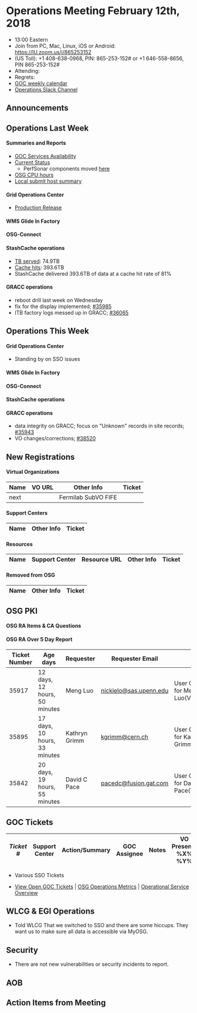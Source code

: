 # Operations Meeting February 12th, 2018
   * 13:00 Eastern 
   * Join from PC, Mac, Linux, iOS or Android: https://IU.zoom.us/j/865253152
   * (US Toll): +1 408-638-0968, PIN: 865-253-152# or +1 646-558-8656, PIN 865-253-152#
   * Attending:
   * Regrets: 
   * [GOC weekly calendar](http://www.google.com/calendar/embed?src=c1htpcfoe6btrtc7n3uddg8mvs%40group.calendar.google.com&ctz=America/New_York)
   * [Operations Slack Channel](https://opensciencegrid.slack.com/messages/C5GAYBGA0/)

## Announcements
   
## Operations Last Week

#### Summaries and Reports
   * [GOC Services Availability](http://monitor.grid.iu.edu/availability/avail_week_overview.html)
   * [Current Status](http://monitor.grid.iu.edu/availability/production.html)
      * PerfSonar components moved [here](http://monitor.grid.iu.edu/availability/perfsonar.html)
   * [OSG CPU hours](http://tinyurl.com/mf96b88)
   * [Local submit host summary](http://osg-flock.grid.iu.edu/overview/)
   
#### Grid Operations Center
   * [Production Release](http://osggoc.blogspot.com/2018/01/operations-service-update-tuesday_30.html)
   
#### WMS Glide In Factory

#### OSG-Connect
 
#### StashCache operations
   * [TB served](http://tinyurl.com/ydaereyo): 74.9TB
   * [Cache hits](http://tinyurl.com/ydaereyo): 393.6TB 
   * StashCache delivered 393.6TB of data at a cache hit rate of 81%
   
####  GRACC operations
   * reboot drill last week on Wednesday
   * fix for the display implemented; [#35985](https://ticket.opensciencegrid.org/35985)
   * ITB factory logs messed up in GRACC; [#36065](https://ticket.opensciencegrid.org/36065)

## Operations This Week
   
#### Grid Operations Center
   * Standing by on SSO issues
   
#### WMS Glide In Factory
   
#### OSG-Connect 
   
#### StashCache operations

#### GRACC operations
   * data integrity on GRACC; focus on "Unknown" records in site records; [#35943](https://ticket.grid.iu.edu/35943)
   * VO changes/corrections; [#38520](https://ticket.opensciencegrid.org/35820)

## New Registrations

#### Virtual Organizations
| Name | VO URL | Other Info | Ticket |
| ---- | ------ | ---------- | ------ |
| next | | Fermilab SubVO FIFE |

#### Support Centers
| Name | Other Info | Ticket |
| ---- | ---------- | ------ |

#### Resources
| Name | Support Center | Resource URL | Other Info | Ticket |
| ---- | -------------- | ------------ | ---------- | ------ |


#### Removed from OSG
| Name | Other Info | Ticket |
| ---- | ---------- | ------ |

## OSG PKI

#### OSG RA Items & CA Questions

#### OSG RA Over 5 Day Report
| Ticket Number	|Age days	|Requester	|Requester Email		|Request |
| --------- | ------- | --------- | ----------------- | ------ |
| 35917 | 12 days, 12 hours, 50 minutes | Meng Luo | nickielo@sas.upenn.edu | User Certificate Request for Meng Luo(VO:snoplus.snolab.ca) | 
| 35895 | 17 days, 10 hours, 33 minutes | Kathryn Grimm | kgrimm@cern.ch | User Certificate Request for Kathryn Grimm(VO:SLAC) |
| 35842 | 20 days, 19 hours, 55 minutes | David C Pace | pacedc@fusion.gat.com | User Certificate Request for David C Pace(VO:FusionGrid) |


## GOC Tickets

| *Ticket #* | Support Center | Action/Summary | GOC Assignee | Notes | VO Present? %X% %Y%|
| ---------- | -------------- | -------------- | ------------ | ----- | ------------------ |

   * Various SSO Tickets

   * [View Open GOC Tickets](https://ticket.grid.iu.edu/goc/list/open) | [OSG Operations Metrics](https://twiki.grid.iu.edu/bin/view/Operations/TicketReports) | [Operational Service Overview](http://myosg.grid.iu.edu/miscstatus?count_sg_1&count_active=on&count_enabled=on&datasource=status)


## WLCG & EGI Operations

   * Told WLCG That we switched to SSO and there are some hiccups.  They want us to make sure all data is accessible via MyOSG.

## Security 
   * There are not new vulnerabilities or security incidents to report.

## AOB
   
## Action Items from Meeting

   
